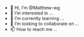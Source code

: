 - 👋 Hi, I’m @Matthew-wg
- 👀 I’m interested in ...
- 🌱 I’m currently learning ...
- 💞️ I’m looking to collaborate on ...
- 📫 How to reach me ...

<!---
Matthew-wg/Matthew-wg is a ✨ special ✨ repository because its `README.md` (this file) appears on your GitHub profile.
You can click the Preview link to take a look at your changes.
--->
